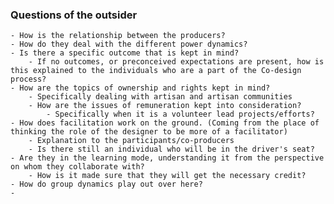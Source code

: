 ### Questions of the outsider
	- How is the relationship between the producers?
	- How do they deal with the different power dynamics?
	- Is there a specific outcome that is kept in mind?
		- If no outcomes, or preconceived expectations are present, how is this explained to the individuals who are a part of the Co-design process?
	- How are the topics of ownership and rights kept in mind?
		- Specifically dealing with artisan and artisan communities
		- How are the issues of remuneration kept into consideration?
			- Specifically when it is a volunteer lead projects/efforts?
	- How does facilitation work on the ground. (Coming from the place of thinking the role of the designer to be more of a facilitator)
		- Explanation to the participants/co-producers
		- Is there still an individual who will be in the driver's seat?
	- Are they in the learning mode, understanding it from the perspective on whom they collaborate with?
		- How is it made sure that they will get the necessary credit?
	- How do group dynamics play out over here?
	-